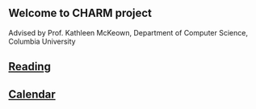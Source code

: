 ## Welcome to CHARM project

Advised by Prof. Kathleen McKeown, Department of Computer Science, Columbia University


## [Reading](/reading/) 

## [Calendar](/calendar) 

